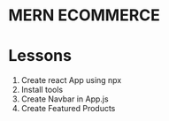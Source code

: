 # MERN ECOMMERCE

# Lessons

1. Create react App using npx
2. Install tools
3. Create Navbar in App.js
4. Create Featured Products
